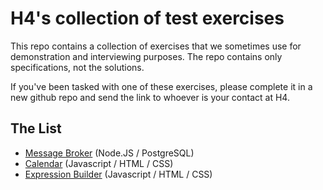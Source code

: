 # H4's collection of test exercises

This repo contains a collection of exercises that we sometimes use for demonstration and interviewing purposes. The repo contains only specifications, not the solutions.

If you've been tasked with one of these exercises, please complete it in a new github repo and send the link to whoever is your contact at H4.

## The List

* [Message Broker](message-broker) (Node.JS / PostgreSQL)
* [Calendar](calendar) (Javascript / HTML / CSS)
* [Expression Builder](expression-builder) (Javascript / HTML / CSS)